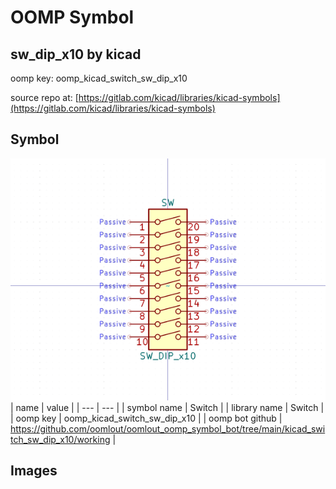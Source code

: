 # OOMP Symbol  
## sw_dip_x10  by kicad  
  
oomp key: oomp_kicad_switch_sw_dip_x10  
  
source repo at: [https://gitlab.com/kicad/libraries/kicad-symbols](https://gitlab.com/kicad/libraries/kicad-symbols)  
## Symbol  
  
[![working.png](working_600.png)](working.png)  
| name | value | 
| --- | --- | 
| symbol name | Switch | 
| library name | Switch | 
| oomp key | oomp_kicad_switch_sw_dip_x10 | 
| oomp bot github | https://github.com/oomlout/oomlout_oomp_symbol_bot/tree/main/kicad_switch_sw_dip_x10/working | 
## Images  
